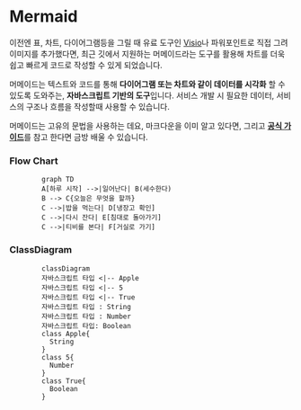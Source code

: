 # Mermaid
이전엔 표, 차트, 다이어그램등을 그릴 때  유료 도구인 [Visio](https://www.microsoft.com/ko-kr/microsoft-365/visio/flowchart-software)나  파워포인트로 직접 그려 이미지를 추가했다면, 최근 깃에서 지원하는 머메이드라는 도구를 활용해 차트를 더욱 쉽고 빠르게 코드로 작성할 수 있게 되었습니다. 

머메이드는 텍스트와 코드를 통해 **다이어그램 또는 차트와 같이 데이터를 시각화** 할 수 있도록 도와주는, **자바스크립트 기반의 도구**입니다. 서비스 개발 시 필요한 데이터, 서비스의 구조나 흐름을 작성할때 사용할 수 있습니다.  

머메이드는 고유의 문법을 사용하는 데요, 마크다운을 이미 알고 있다면, 그리고 [**공식 가이드**](https://mermaid-js.github.io/mermaid/#/)를 참고 한다면 금방 배울 수 있습니다.

### Flow Chart
```mermaid
		graph TD
	    A[하루 시작] -->|일어난다| B(세수한다)
	    B --> C{오늘은 무엇을 할까}
	    C -->|밥을 먹는다| D[냉장고 확인]
	    C -->|다시 잔다| E[침대로 돌아가기]
	    C -->|티비를 본다| F[거실로 가기]
```


### ClassDiagram
```mermaid
		classDiagram
	    자바스크립트 타입 <|-- Apple
	    자바스크립트 타입 <|-- 5
	    자바스크립트 타입 <|-- True
	    자바스크립트 타입 : String 
	    자바스크립트 타입 : Number
	    자바스크립트 타입: Boolean
	    class Apple{
	      String
	    }
	    class 5{
	      Number
	    }
	    class True{
	      Boolean
	    }
```
